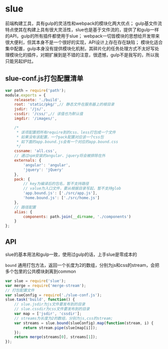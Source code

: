 # slue

前端构建工具，具有gulp的灵活性和webpack的模块化两大优点；
gulp基文件流特点使其在构建上具有很大灵活性，slue也是基于文件流的，提供了和gulp一样的API，gulp的所有插件都使用于slue；
webpack一切皆模块的思想给开发带来很大便利，但其本身不是一个很好的实现，API设计上存在存在缺陷；
模块化适合集中配置，gulp本身没有提供模块化机制，其碎片化的任务处理方式不太好写处理模块化的插件，对期扩展到是不错的注意，很遗憾，gulp不是我写的，所以我只能另起炉灶。

## slue-conf.js打包配置清单
```javascript
var path = require('path');
module.exports = {
    releaseto: './build',
    root: 'static/pkg/',// 静态文件在服务器上的根目录
    jsdir: '/js/',
    cssdir: '/css/',// 该值也为默认值
    imgdir: '/images/',

    /*
     * 该项配置把所有require到的css、less打包成一个文件
     * 如果没有该配置，一个pack配置对应该一个css包
     * 如下面的app.bound.js会有一个对应的app.bound.css
     */
    cssname: 'all.css',
    // 通过npm安装的angular、jquery将会被排除在外
    externals: {
        'angular': 'angular',
        'jquery': 'jQuery'
    },
    pack: {
        // key为编译后的包名，暂不支持路径
        // value为入口文件，要从根据目录写起，暂不支持glob
        'app.bound.js': ['./src/app.js'],
        'home.bound.js': ['./src/home.js']
    },
    // 路径配置
    alias: {
        components: path.join(__dirname, './components')
    }
};
```

## API

slue的基本用法和gulp一致，使用过gulp的话，上手slue是零成本的

`bound` 通用打包方法，返回一个长度为2的数组，分别为js和css的stream，会把多个包里的公共模块剥离到common

```javascript
var slue = require('slue');
var merge = require('merge-stream');
// 打包配置文件
var slueConfig = require('./slue-conf.js');
slue.task('build', function() {
    // slue.jsdir为js文件要发布到的目录
    // slue.cssdir为css文件要发布到的目录
    var map = ['jsdir', 'cssdir'];
    // streams为长度为2的数组，分别为js,css的stream;
    var streams = slue.bound(slueConfig).map(function(stream, i) {
        return stream.pipe(slue[map[i]]);
    });
    return merge(streams[0], streams[1]);
});
```